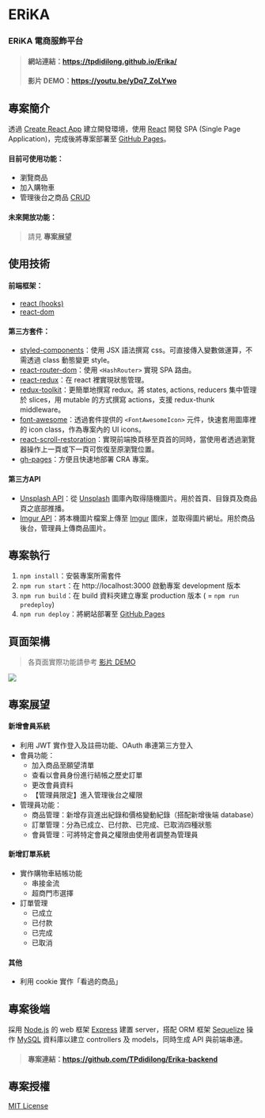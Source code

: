 # ERiKA

### ERiKA 電商服飾平台

> #### 網站連結：https://tpdidilong.github.io/Erika/
> #### 影片 DEMO：https://youtu.be/yDq7_ZoLYwo

## 專案簡介
透過 [Create React App](https://create-react-app.dev/) 建立開發環境，使用 [React](https://zh-hant.reactjs.org/) 開發 SPA (Single Page Application)，完成後將專案部署至 [GitHub Pages](https://pages.github.com/)。
#### 目前可使用功能：
- 瀏覽商品
- 加入購物車
- 管理後台之商品 [CRUD](https://zh.wikipedia.org/zh-tw/%E5%A2%9E%E5%88%AA%E6%9F%A5%E6%94%B9)
#### 未來開放功能：
> 請見 **專案展望**

## 使用技術
#### 前端框架：
- [react (hooks)](https://zh-hant.reactjs.org/)
- [react-dom](https://www.npmjs.com/package/react-dom)
#### 第三方套件：
- [styled-components](https://styled-components.com/)：使用 JSX 語法撰寫 css。可直接傳入變數做運算，不需透過 class 動態變更 style。
- [react-router-dom](https://v5.reactrouter.com/)：使用 `<HashRouter>` 實現 SPA 路由。
- [react-redux](https://react-redux.js.org/)：在 react 裡實現狀態管理。
- [redux-toolkit](https://redux-toolkit.js.org/)：更簡單地撰寫 redux。將 states, actions, reducers 集中管理於 slices，用 mutable 的方式撰寫 actions，支援 redux-thunk middleware。
- [font-awesome](https://fontawesome.com/)：透過套件提供的 `<FontAwesomeIcon>` 元件，快速套用圖庫裡的 icon class，作為專案內的 UI icons。
- [react-scroll-restoration](https://www.npmjs.com/package/react-scroll-restoration)：實現前端換頁移至頁首的同時，當使用者透過瀏覽器操作上一頁或下一頁可恢復至原瀏覽位置。
- [gh-pages](https://pages.github.com/)：方便且快速地部署 CRA 專案。

#### 第三方API
- [Unsplash API](https://unsplash.com/developers)：從 [Unsplash](https://unsplash.com/) 圖庫內取得隨機圖片。用於首頁、目錄頁及商品頁之底部推播。
- [Imgur API](https://apidocs.imgur.com)：將本機圖片檔案上傳至 [Imgur](https://imgur.com/) 圖床，並取得圖片網址。用於商品後台，管理員上傳商品圖片。


## 專案執行

1. `npm install`：安裝專案所需套件
2. `npm run start`：在 http://localhost:3000 啟動專案 development 版本
3. `npm run build`：在 build 資料夾建立專案 production 版本 ( = `npm run predeploy`)
4. `npm run deploy`：將網站部署至 [GitHub Pages](https://pages.github.com/)

## 頁面架構
> 各頁面實際功能請參考 [影片 DEMO](https://youtu.be/yDq7_ZoLYwo)

![](https://i.imgur.com/pmq5sQv.png)

## 專案展望
#### 新增會員系統
- 利用 JWT 實作登入及註冊功能、OAuth 串連第三方登入
- 會員功能：
    - 加入商品至願望清單
    - 查看以會員身份進行結帳之歷史訂單
    - 更改會員資料
    - 【管理員限定】進入管理後台之權限
- 管理員功能：
    - 商品管理：新增存貨進出紀錄和價格變動紀錄（搭配新增後端 database）
    - 訂單管理：分為已成立、已付款、已完成、已取消四種狀態
    - 會員管理：可將特定會員之權限由使用者調整為管理員
#### 新增訂單系統
- 實作購物車結帳功能
    - 串接金流
    - 超商門市選擇
- 訂單管理
    - 已成立
    - 已付款
    - 已完成
    - 已取消
#### 其他
- 利用 cookie 實作「看過的商品」

## 專案後端
採用 [Node.js](https://nodejs.org/en/) 的 web 框架 [Express](https://expressjs.com/) 建置 server，搭配 ORM 框架 [Sequelize](https://sequelize.org/) 操作 [MySQL](https://www.mysql.com/) 資料庫以建立 controllers 及 models，同時生成 API 與前端串連。
> #### 專案連結：https://github.com/TPdidilong/Erika-backend

## 專案授權

[MIT License](https://choosealicense.com/licenses/mit/)
